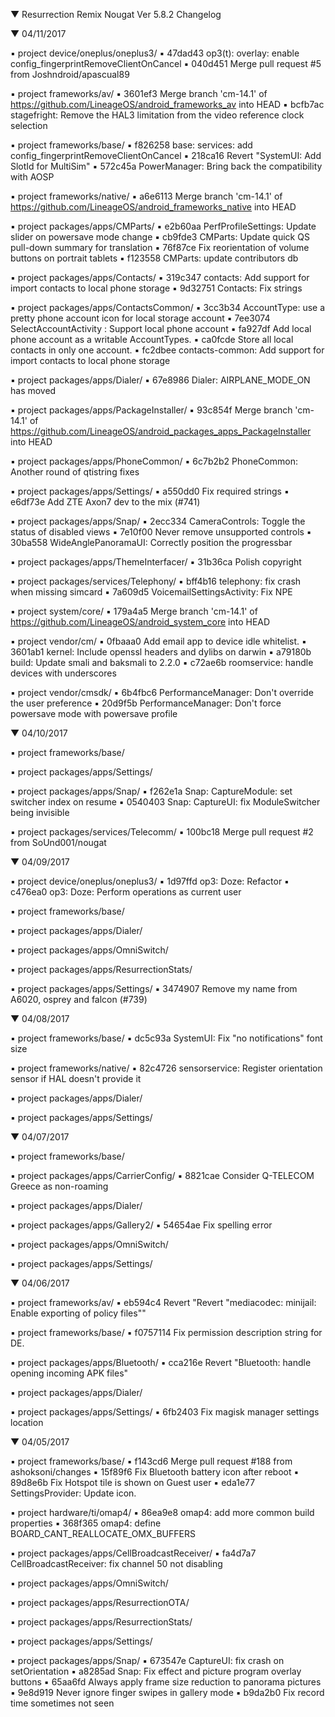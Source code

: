 
 ▼ Resurrection Remix Nougat Ver 5.8.2 Changelog


 ▼ 04/11/2017


 ▪ project device/oneplus/oneplus3/
 ▪ 47dad43 op3(t): overlay: enable config_fingerprintRemoveClientOnCancel
 ▪ 040d451 Merge pull request #5 from Joshndroid/apascual89

 ▪ project frameworks/av/
 ▪ 3601ef3 Merge branch 'cm-14.1' of https://github.com/LineageOS/android_frameworks_av into HEAD
 ▪ bcfb7ac stagefright: Remove the HAL3 limitation from the video reference clock selection

 ▪ project frameworks/base/
 ▪ f826258 base: services: add config_fingerprintRemoveClientOnCancel
 ▪ 218ca16 Revert "SystemUI: Add SlotId for MultiSim"
 ▪ 572c45a PowerManager: Bring back the compatibility with AOSP

 ▪ project frameworks/native/
 ▪ a6e6113 Merge branch 'cm-14.1' of https://github.com/LineageOS/android_frameworks_native into HEAD

 ▪ project packages/apps/CMParts/
 ▪ e2b60aa PerfProfileSettings: Update slider on powersave mode change
 ▪ cb9fde3 CMParts: Update quick QS pull-down summary for translation
 ▪ 76f87ce Fix reorientation of volume buttons on portrait tablets
 ▪ f123558 CMParts: update contributors db

 ▪ project packages/apps/Contacts/
 ▪ 319c347 contacts: Add support for import contacts to local phone storage
 ▪ 9d32751 Contacts: Fix strings

 ▪ project packages/apps/ContactsCommon/
 ▪ 3cc3b34 AccountType: use a pretty phone account icon for local storage account
 ▪ 7ee3074 SelectAccountActivity : Support local phone account
 ▪ fa927df Add local phone account as a writable AccountTypes.
 ▪ ca0fcde Store all local contacts in only one account.
 ▪ fc2dbee contacts-common: Add support for import contacts to local phone storage

 ▪ project packages/apps/Dialer/
 ▪ 67e8986 Dialer: AIRPLANE_MODE_ON has moved

 ▪ project packages/apps/PackageInstaller/
 ▪ 93c854f Merge branch 'cm-14.1' of https://github.com/LineageOS/android_packages_apps_PackageInstaller into HEAD

 ▪ project packages/apps/PhoneCommon/
 ▪ 6c7b2b2 PhoneCommon: Another round of qtistring fixes

 ▪ project packages/apps/Settings/
 ▪ a550dd0 Fix required strings
 ▪ e6df73e Add ZTE Axon7 dev to the mix (#741)

 ▪ project packages/apps/Snap/
 ▪ 2ecc334 CameraControls: Toggle the status of disabled views
 ▪ 7e10f00 Never remove unsupported controls
 ▪ 30ba558 WideAnglePanoramaUI: Correctly position the progressbar

 ▪ project packages/apps/ThemeInterfacer/
 ▪ 31b36ca Polish copyright

 ▪ project packages/services/Telephony/
 ▪ bff4b16 telephony: fix crash when missing simcard
 ▪ 7a609d5 VoicemailSettingsActivity: Fix NPE

 ▪ project system/core/
 ▪ 179a4a5 Merge branch 'cm-14.1' of https://github.com/LineageOS/android_system_core into HEAD

 ▪ project vendor/cm/
 ▪ 0fbaaa0 Add email app to device idle whitelist.
 ▪ 3601ab1 kernel: Include openssl headers and dylibs on darwin
 ▪ a79180b build: Update smali and baksmali to 2.2.0
 ▪ c72ae6b roomservice: handle devices with underscores

 ▪ project vendor/cmsdk/
 ▪ 6b4fbc6 PerformanceManager: Don't override the user preference
 ▪ 20d9f5b PerformanceManager: Don't force powersave mode with powersave profile

 ▼ 04/10/2017


 ▪ project frameworks/base/

 ▪ project packages/apps/Settings/

 ▪ project packages/apps/Snap/
 ▪ f262e1a Snap: CaptureModule: set switcher index on resume
 ▪ 0540403 Snap: CaptureUI: fix ModuleSwitcher being invisible

 ▪ project packages/services/Telecomm/
 ▪ 100bc18 Merge pull request #2 from SoUnd001/nougat

 ▼ 04/09/2017


 ▪ project device/oneplus/oneplus3/
 ▪ 1d97ffd op3: Doze: Refactor
 ▪ c476ea0 op3: Doze: Perform operations as current user

 ▪ project frameworks/base/

 ▪ project packages/apps/Dialer/

 ▪ project packages/apps/OmniSwitch/

 ▪ project packages/apps/ResurrectionStats/

 ▪ project packages/apps/Settings/
 ▪ 3474907 Remove my name from A6020, osprey and falcon (#739)

 ▼ 04/08/2017


 ▪ project frameworks/base/
 ▪ dc5c93a SystemUI: Fix "no notifications" font size

 ▪ project frameworks/native/
 ▪ 82c4726 sensorservice: Register orientation sensor if HAL doesn't provide it

 ▪ project packages/apps/Dialer/

 ▪ project packages/apps/Settings/

 ▼ 04/07/2017


 ▪ project frameworks/base/

 ▪ project packages/apps/CarrierConfig/
 ▪ 8821cae Consider Q-TELECOM Greece as non-roaming

 ▪ project packages/apps/Dialer/

 ▪ project packages/apps/Gallery2/
 ▪ 54654ae Fix spelling error

 ▪ project packages/apps/OmniSwitch/

 ▪ project packages/apps/Settings/

 ▼ 04/06/2017


 ▪ project frameworks/av/
 ▪ eb594c4 Revert "Revert "mediacodec: minijail: Enable exporting of policy files""

 ▪ project frameworks/base/
 ▪ f0757114 Fix permission description string for DE.

 ▪ project packages/apps/Bluetooth/
 ▪ cca216e Revert "Bluetooth: handle opening incoming APK files"

 ▪ project packages/apps/Dialer/

 ▪ project packages/apps/Settings/
 ▪ 6fb2403 Fix magisk manager settings location

 ▼ 04/05/2017


 ▪ project frameworks/base/
 ▪ f143cd6 Merge pull request #188 from ashoksoni/changes
 ▪ 15f89f6 Fix Bluetooth battery icon after reboot
 ▪ 89d8e6b Fix Hotspot tile is shown on Guest user
 ▪ eda1e77 SettingsProvider: Update icon.

 ▪ project hardware/ti/omap4/
 ▪ 86ea9e8 omap4: add more common build properties
 ▪ 368f365 omap4: define BOARD_CANT_REALLOCATE_OMX_BUFFERS

 ▪ project packages/apps/CellBroadcastReceiver/
 ▪ fa4d7a7 CellBroadcastReceiver: fix channel 50 not disabling

 ▪ project packages/apps/OmniSwitch/

 ▪ project packages/apps/ResurrectionOTA/

 ▪ project packages/apps/ResurrectionStats/

 ▪ project packages/apps/Settings/

 ▪ project packages/apps/Snap/
 ▪ 673547e CaptureUI: fix crash on setOrientation
 ▪ a8285ad Snap: Fix effect and picture program overlay buttons
 ▪ 65aa6fd Always apply frame size reduction to panorama pictures
 ▪ 9e8d919 Never ignore finger swipes in gallery mode
 ▪ b9da2b0 Fix record time sometimes not seen

